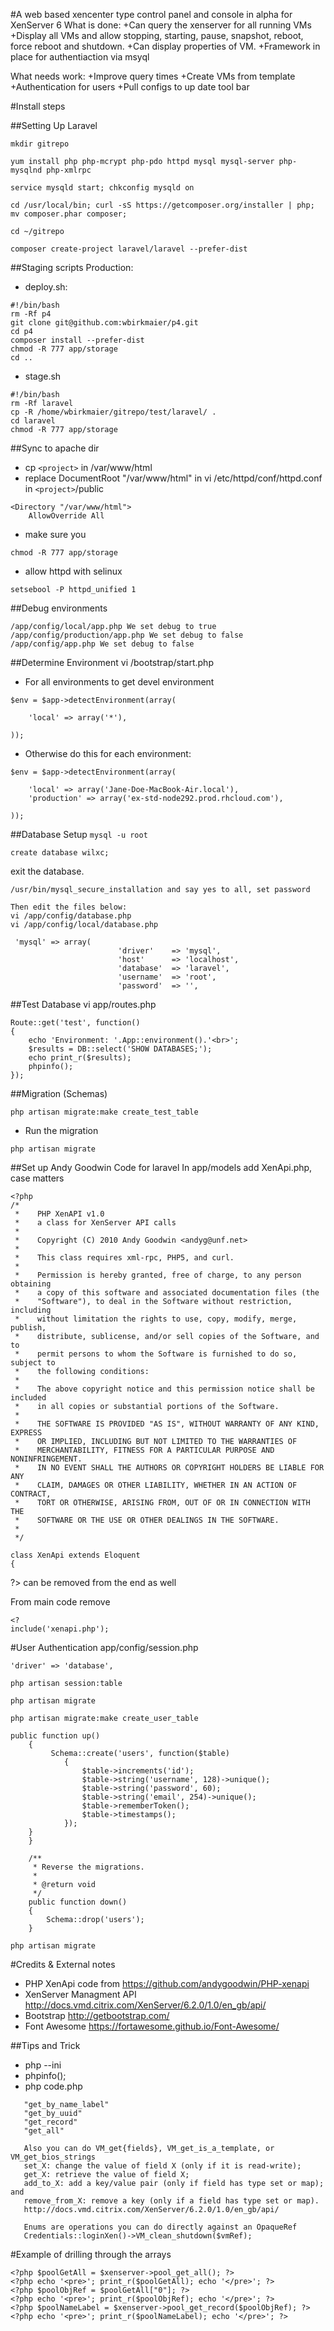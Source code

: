 #A web based xencenter type control panel and console in alpha for XenServer 6
What is done:
+Can query the xenserver for all running VMs
+Display all VMs and allow stopping, starting, pause, snapshot, reboot, force reboot and shutdown.
+Can display properties of VM.
+Framework in place for authentiaction via msyql

What needs work:
+Improve query times
+Create VMs from template
+Authentication for users
+Pull configs to up date tool bar

#Install steps

##Setting Up Laravel
```
mkdir gitrepo
```
```
yum install php php-mcrypt php-pdo httpd mysql mysql-server php-mysqlnd php-xmlrpc
```
```
service mysqld start; chkconfig mysqld on
```
```
cd /usr/local/bin; curl -sS https://getcomposer.org/installer | php; mv composer.phar composer; 
```
```
cd ~/gitrepo
```
```
composer create-project laravel/laravel --prefer-dist
```

##Staging scripts
Production:
+ deploy.sh:
```
#!/bin/bash
rm -Rf p4
git clone git@github.com:wbirkmaier/p4.git
cd p4
composer install --prefer-dist
chmod -R 777 app/storage
cd ..
```
+ stage.sh
```
#!/bin/bash
rm -Rf laravel
cp -R /home/wbirkmaier/gitrepo/test/laravel/ .
cd laravel
chmod -R 777 app/storage
```

##Sync to apache dir
+ cp ``` <project> ``` in /var/www/html 
+ replace DocumentRoot "/var/www/html" in vi /etc/httpd/conf/httpd.conf in ```<project>```/public
```
<Directory "/var/www/html">
    AllowOverride All
```
+ make sure you
```
chmod -R 777 app/storage
```
+ allow httpd with selinux
```
setsebool -P httpd_unified 1
```

##Debug environments
```
/app/config/local/app.php We set debug to true
/app/config/production/app.php We set debug to false
/app/config/app.php We set debug to false
```

##Determine Environment
vi /bootstrap/start.php

+ For all environments to get devel environment
```
$env = $app->detectEnvironment(array(

    'local' => array('*'),

));
```
+ Otherwise do this for each environment:

```
$env = $app->detectEnvironment(array(

    'local' => array('Jane-Doe-MacBook-Air.local'),
    'production' => array('ex-std-node292.prod.rhcloud.com'),

));
```

##Database Setup
```mysql -u root```

```create database wilxc;```

exit the database.

```
/usr/bin/mysql_secure_installation and say yes to all, set password

Then edit the files below:
vi /app/config/database.php
vi /app/config/local/database.php
```

```
 'mysql' => array(
                        'driver'    => 'mysql',
                        'host'      => 'localhost',
                        'database'  => 'laravel',
                        'username'  => 'root',
                        'password'  => '',
```

##Test Database
vi app/routes.php
```
Route::get('test', function()
{
    echo 'Environment: '.App::environment().'<br>';
    $results = DB::select('SHOW DATABASES;');
    echo print_r($results);
    phpinfo();
}); 
```
##Migration (Schemas)

```
php artisan migrate:make create_test_table
```
+ Run the migration
```
php artisan migrate
```

##Set up Andy Goodwin Code for laravel
In app/models add XenApi.php, case matters
```
<?php
/*
 *    PHP XenAPI v1.0
 *    a class for XenServer API calls
 *
 *    Copyright (C) 2010 Andy Goodwin <andyg@unf.net>
 *
 *    This class requires xml-rpc, PHP5, and curl.
 *
 *    Permission is hereby granted, free of charge, to any person obtaining 
 *    a copy of this software and associated documentation files (the 
 *    "Software"), to deal in the Software without restriction, including 
 *    without limitation the rights to use, copy, modify, merge, publish, 
 *    distribute, sublicense, and/or sell copies of the Software, and to 
 *    permit persons to whom the Software is furnished to do so, subject to 
 *    the following conditions:
 *
 *    The above copyright notice and this permission notice shall be included 
 *    in all copies or substantial portions of the Software.
 *
 *    THE SOFTWARE IS PROVIDED "AS IS", WITHOUT WARRANTY OF ANY KIND, EXPRESS 
 *    OR IMPLIED, INCLUDING BUT NOT LIMITED TO THE WARRANTIES OF 
 *    MERCHANTABILITY, FITNESS FOR A PARTICULAR PURPOSE AND NONINFRINGEMENT. 
 *    IN NO EVENT SHALL THE AUTHORS OR COPYRIGHT HOLDERS BE LIABLE FOR ANY 
 *    CLAIM, DAMAGES OR OTHER LIABILITY, WHETHER IN AN ACTION OF CONTRACT, 
 *    TORT OR OTHERWISE, ARISING FROM, OUT OF OR IN CONNECTION WITH THE 
 *    SOFTWARE OR THE USE OR OTHER DEALINGS IN THE SOFTWARE.
 *
 */

class XenApi extends Eloquent 
{

```

?> can be removed from the end as well

From main code remove
```
<?
include('xenapi.php');
```

#User Authentication
app/config/session.php

```
'driver' => 'database',
```

```
php artisan session:table
```

```
php artisan migrate
```

```
php artisan migrate:make create_user_table
```

```
public function up()
	{
         Schema::create('users', function($table)
            {
                $table->increments('id');
                $table->string('username', 128)->unique();
                $table->string('password', 60);
                $table->string('email', 254)->unique();
                $table->rememberToken();
                $table->timestamps();
            });
	}
	}

	/**
	 * Reverse the migrations.
	 *
	 * @return void
	 */
	public function down()
	{
		Schema::drop('users');
	}
```

```
php artisan migrate
```


#Credits & External notes
+ PHP XenApi code from <https://github.com/andygoodwin/PHP-xenapi>
+ XenServer Managment API <http://docs.vmd.citrix.com/XenServer/6.2.0/1.0/en_gb/api/>
+ Bootstrap <http://getbootstrap.com/>
+ Font Awesome <https://fortawesome.github.io/Font-Awesome/>

##Tips and Trick
+ php --ini
+ phpinfo();
+ php code.php

```All Classes in XenAPI can have the follow operations done, example Credentials::loginXen()->VM_get_by_uuid($uuid);"
   "get_by_name_label"
   "get_by_uuid"
   "get_record"
   "get_all"
      
   Also you can do VM_get{fields}, VM_get_is_a_template, or VM_get_bios_strings
   set_X: change the value of field X (only if it is read-write);
   get_X: retrieve the value of field X;
   add_to_X: add a key/value pair (only if field has type set or map); and
   remove_from_X: remove a key (only if a field has type set or map).
   http://docs.vmd.citrix.com/XenServer/6.2.0/1.0/en_gb/api/
   
   Enums are operations you can do directly against an OpaqueRef
   Credentials::loginXen()->VM_clean_shutdown($vmRef);
```
#Example of drilling through the arrays

```
<?php $poolGetAll = $xenserver->pool_get_all(); ?>
<?php echo '<pre>'; print_r($poolGetAll); echo '</pre>'; ?>
<?php $poolObjRef = $poolGetAll["0"]; ?>
<?php echo '<pre>'; print_r($poolObjRef); echo '</pre>'; ?>        
<?php $poolNameLabel = $xenserver->pool_get_record($poolObjRef); ?>
<?php echo '<pre>'; print_r($poolNameLabel); echo '</pre>'; ?>
```
